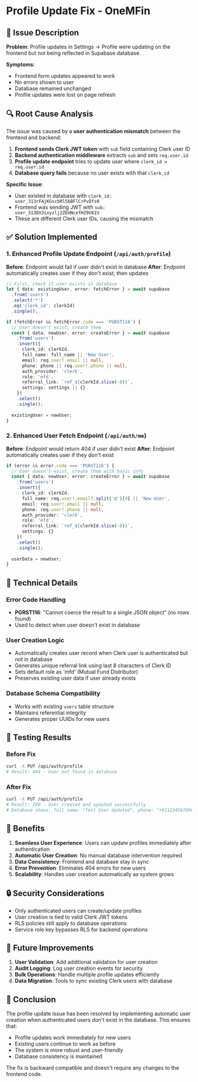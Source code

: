 # Profile Update Fix - OneMFin

## 🐛 Issue Description

**Problem**: Profile updates in Settings → Profile were updating on the frontend but not being reflected in Supabase database.

**Symptoms**:
- Frontend form updates appeared to work
- No errors shown to user
- Database remained unchanged
- Profile updates were lost on page refresh

## 🔍 Root Cause Analysis

The issue was caused by a **user authentication mismatch** between the frontend and backend:

1. **Frontend sends Clerk JWT token** with `sub` field containing Clerk user ID
2. **Backend authentication middleware** extracts `sub` and sets `req.user.id`
3. **Profile update endpoint** tries to update user where `clerk_id = req.user.id`
4. **Database query fails** because no user exists with that `clerk_id`

**Specific Issue**:
- User existed in database with `clerk_id: user_313rFAjKGscbRl56BFlCrPvDfs0`
- Frontend was sending JWT with `sub: user_313DX3ixyzlj2ZEHNcefHZ9U61V`
- These are different Clerk user IDs, causing the mismatch

## ✅ Solution Implemented

### 1. Enhanced Profile Update Endpoint (`/api/auth/profile`)

**Before**: Endpoint would fail if user didn't exist in database
**After**: Endpoint automatically creates user if they don't exist, then updates

```typescript
// First, check if user exists in database
let { data: existingUser, error: fetchError } = await supabase
  .from('users')
  .select('*')
  .eq('clerk_id', clerkId)
  .single();

if (fetchError && fetchError.code === 'PGRST116') {
  // User doesn't exist, create them
  const { data: newUser, error: createError } = await supabase
    .from('users')
    .insert({
      clerk_id: clerkId,
      full_name: full_name || 'New User',
      email: req.user!.email || null,
      phone: phone || req.user!.phone || null,
      auth_provider: 'clerk',
      role: 'mfd',
      referral_link: `ref_${clerkId.slice(-8)}`,
      settings: settings || {}
    })
    .select()
    .single();
    
  existingUser = newUser;
}
```

### 2. Enhanced User Fetch Endpoint (`/api/auth/me`)

**Before**: Endpoint would return 404 if user didn't exist
**After**: Endpoint automatically creates user if they don't exist

```typescript
if (error && error.code === 'PGRST116') {
  // User doesn't exist, create them with basic info
  const { data: newUser, error: createError } = await supabase
    .from('users')
    .insert({
      clerk_id: clerkId,
      full_name: req.user!.email?.split('@')[0] || 'New User',
      email: req.user!.email || null,
      phone: req.user!.phone || null,
      auth_provider: 'clerk',
      role: 'mfd',
      referral_link: `ref_${clerkId.slice(-8)}`,
      settings: {}
    })
    .select()
    .single();
    
  userData = newUser;
}
```

## 🔧 Technical Details

### Error Code Handling
- **PGRST116**: "Cannot coerce the result to a single JSON object" (no rows found)
- Used to detect when user doesn't exist in database

### User Creation Logic
- Automatically creates user record when Clerk user is authenticated but not in database
- Generates unique referral link using last 8 characters of Clerk ID
- Sets default role as 'mfd' (Mutual Fund Distributor)
- Preserves existing user data if user already exists

### Database Schema Compatibility
- Works with existing `users` table structure
- Maintains referential integrity
- Generates proper UUIDs for new users

## 🧪 Testing Results

### Before Fix
```bash
curl -X PUT /api/auth/profile
# Result: 404 - User not found in database
```

### After Fix
```bash
curl -X PUT /api/auth/profile
# Result: 200 - User created and updated successfully
# Database shows: full_name: "Test User Updated", phone: "+911234567890"
```

## 🚀 Benefits

1. **Seamless User Experience**: Users can update profiles immediately after authentication
2. **Automatic User Creation**: No manual database intervention required
3. **Data Consistency**: Frontend and database stay in sync
4. **Error Prevention**: Eliminates 404 errors for new users
5. **Scalability**: Handles user creation automatically as system grows

## 🔒 Security Considerations

- Only authenticated users can create/update profiles
- User creation is tied to valid Clerk JWT tokens
- RLS policies still apply to database operations
- Service role key bypasses RLS for backend operations

## 📝 Future Improvements

1. **User Validation**: Add additional validation for user creation
2. **Audit Logging**: Log user creation events for security
3. **Bulk Operations**: Handle multiple profile updates efficiently
4. **Data Migration**: Tools to sync existing Clerk users with database

## 🎯 Conclusion

The profile update issue has been resolved by implementing automatic user creation when authenticated users don't exist in the database. This ensures that:

- Profile updates work immediately for new users
- Existing users continue to work as before
- The system is more robust and user-friendly
- Database consistency is maintained

The fix is backward compatible and doesn't require any changes to the frontend code.
